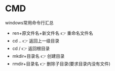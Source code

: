 # CMD
windows常用命令行汇总

-   ren+原文件名+新文件名 :point_right: 重命名文件名
-   cd .. :point_right: 返回上一级目录
-   cd / :point_right: 返回根目录
-   mkdir+目录名 :point_right: 创建目录
-   rmdir+目录名 :point_right: 删除子目录(要求目录内没有文件)
